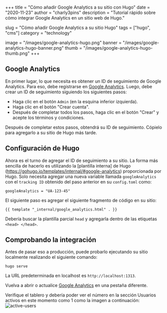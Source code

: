 +++
title = "Cómo añadir Google Analytics a su sitio con Hugo"
date = "2020-11-23"
author = "charly3pins"
description = "Tutorial rápido sobre cómo integrar Google Analytics en un sitio web de Hugo."

slug = "Cómo añadir Google Analytics a su sitio Hugo"
tags = ["hugo", "cms"]
category = "technology"

image = "/images/google-analytics-hugo.png"
banner = "/images/google-analytics-hugo-banner.png"
thumb = "/images/google-analytics-hugo-thumb.png"
+++
## Google Analytics

En primer lugar, lo que necesita es obtener un ID de seguimiento de Google Analytics. Para eso, debe registrarse en [Google Analytics](https://analytics.google.com/analytics/web/). Luego, debe crear un ID de seguimiento siguiendo los siguientes pasos:

- Haga clic en el botón `Admin` (en la esquina inferior izquierda).
- Haga clic en el botón "Crear cuenta".
- Después de completar todos los pasos, haga clic en el botón "Crear" y acepte los términos y condiciones.

Después de completar estos pasos, obtendrá su ID de seguimiento. Cópielo para agregarlo a su sitio de Hugo más tarde.

## Configuración de Hugo

Ahora es el turno de agregar el ID de seguimiento a su sitio.
La forma más sencilla de hacerlo es utilizando la [plantilla interna] de Hugo (https://gohugo.io/templates/internal/#google-analytics) proporcionada por Hugo. Solo necesita agregar una nueva variable llamada `googleAnalytics` con el `tracking ID` obtenido del paso anterior en su `config.toml` como:
```vim
googleAnalytics = "UA-123-45"
```

El siguiente paso es agregar el siguiente fragmento de código en su sitio:
```vim
{{ template "_internal/google_analytics.html" . }}
```
Debería buscar la plantilla parcial `head` y agregarla dentro de las etiquetas `<head> </head>`.

## Comprobando la integración

Antes de pasar eso a producción, puede probarlo ejecutando su sitio localmente realizando el siguiente comando:
```vim
hugo serve
```

La URL predeterminada en localhost es `http://localhost:1313`.

Vuelva a abrir o actualice [Google Analytics](https://analytics.google.com/analytics/web/) en una pestaña diferente.

Verifique el tablero y debería poder ver el número en la sección Usuarios activos en este momento como 1 como la imagen a continuación:
![active-users](/images/google-analytics-active-users.png)